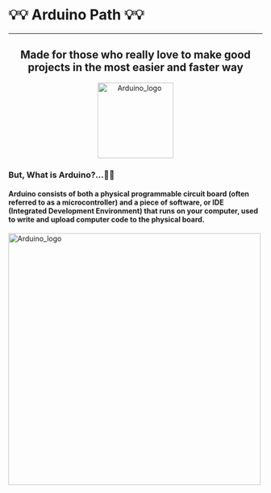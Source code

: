 # 💡💡 Arduino Path 💡💡
---

<div align = "middle" id = "Header">
  <h2><strong>
    Made for those who really love to make good projects in the most easier and faster way
  </h2></strong>
  <img src="https://user-images.githubusercontent.com/99928036/182038028-3d311dd3-25ed-4f47-9360-d8c4d5a2c903.png" alt="Arduino_logo" width="150"/>
</div>


<div id="body">
  <h3><strong>
    But, What is Arduino?...🤔🤔
  </h3></strong>
  <h4>
  Arduino consists of both a physical programmable circuit board (often referred to as a microcontroller) and a piece of software, or IDE (Integrated Development       Environment) that runs on your computer, used to write and upload computer code to the physical board.
  </h4>
    <img src="https://user-images.githubusercontent.com/99928036/182038095-e0549c7a-fe4d-4ff2-9597-88ee0d61471d.png" alt="Arduino_logo" width="500"/>
   
</div>
